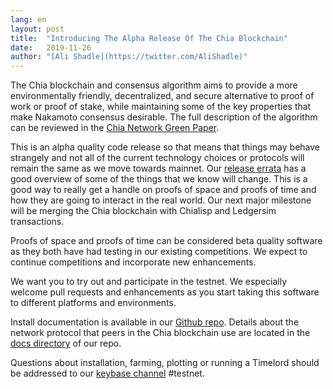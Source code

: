 ```yaml
---
lang: en
layout: post
title:  "Introducing The Alpha Release Of The Chia Blockchain"
date:   2019-11-26
author: "[Ali Shadle](https://twitter.com/AliShadle)"
---
```


The Chia blockchain and consensus algorithm aims to provide a more environmentally friendly, decentralized, and secure alternative to proof of work or proof of stake, while maintaining some of the key properties that make Nakamoto consensus desirable. The full description of the algorithm can be reviewed in the [Chia Network Green Paper](/assets/ChiaGreenPaper.pdf).

This is an alpha quality code release so that means that things may behave strangely and not all of the current technology choices or protocols will remain the same as we move towards mainnet. Our [release errata](/errata) has a good overview of some of the things that we know will change. This is a good way to really get a handle on proofs of space and proofs of time and how they are going to interact in the real world. Our next major milestone will be merging the Chia blockchain with Chialisp and Ledgersim transactions.

Proofs of space and proofs of time can be considered beta quality software as they both have had testing in our existing competitions. We expect to continue competitions and incorporate new enhancements.

We want you to try out and participate in the testnet. We especially welcome pull requests and enhancements as you start taking this software to different platforms and environments. 

Install documentation is available in our [Github repo](https://github.com/Chia-Network/chia-blockchain). Details about the network protocol that peers in the Chia blockchain use are located in the [docs directory](https://github.com/Chia-Network/chia-blockchain/tree/master/docs) of our repo.

Questions about installation, farming, plotting or running a Timelord should be addressed to our [keybase channel](chia.net/community) #testnet.
